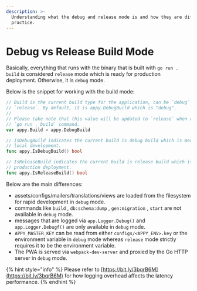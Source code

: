 ```yaml
---
description: >-
  Understanding what the debug and release mode is and how they are different in
  practice.
---
```


# Debug vs Release Build Mode

Basically, everything that runs with the binary that is built with `go run . build` is considered `release` mode which is ready for production deployment. Otherwise, it is `debug` mode.

Below is the snippet for working with the build mode:

```go
// Build is the current build type for the application, can be `debug` or 
// `release`. By default, it is appy.DebugBuild which is "debug".
// 
// Please take note that this value will be updated to `release` when running
// `go run . build` command.
var appy.Build = appy.DebugBuild

// IsDebugBuild indicates the current build is debug build which is meant for 
// local development.
func appy.IsDebugBuild() bool

// IsReleaseBuild indicates the current build is release build which is meant for 
// production deployment.
func appy.IsReleaseBuild() bool
```

Below are the main differences:

* assets/configs/mailers/translations/views are loaded from the filesystem for rapid development in `debug` mode.
* commands like `build` , `db:schema:dump` , `gen:migration` , `start` are not available in `debug` mode.
* messages that are logged via `app.Logger.Debug()` and `app.Logger.Debugf()` are only available in `debug` mode.
* `APPY_MASTER_KEY` can be read from either `configs/<APPY_ENV>.key` or the environment variable in `debug` mode whereas `release` mode strictly requires it to be the environment variable.
* The PWA is served via `webpack-dev-server` and proxied by the Go HTTP server in `debug` mode.

{% hint style="info" %}
Please refer to [https://bit.ly/3bqrB6M](https://bit.ly/3bqrB6M) for how logging overhead affects the latency performance.
{% endhint %}


